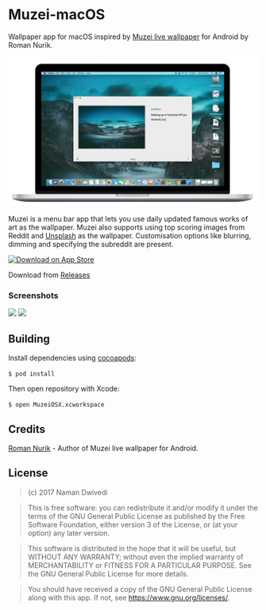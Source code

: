 # Muzei-macOS

Wallpaper app for macOS inspired by [Muzei live wallpaper](https://github.com/romannurik/muzei) for Android by Roman Nurik.

<img src="screenshots/screen1.png"/>

Muzei is a menu bar app that lets you use daily updated famous works of art as the wallpaper.
Muzei also supports using top scoring images from Reddit and [Unsplash](https://unsplash.com) as the wallpaper. Customisation options like blurring, dimming and specifying the subreddit are present.

<a href="https://itunes.apple.com/us/app/muzei/id1203123639"><img alt="Download on App Store" src="https://raw.githubusercontent.com/naman14/Muzei-macOS/master/screenshots/download_app_atore.png" height=60px/></a> 

Download from [Releases](https://github.com/naman14/Muzei-macOS/releases)

### Screenshots

<img src="https://raw.githubusercontent.com/naman14/Muzei-macOS/master/screenshots/screen2.png">
<img src="https://raw.githubusercontent.com/naman14/Muzei-macOS/master/screenshots/screen3.png" >

## Building

Install dependencies using [cocoapods](https://cocoapods.org):

`$ pod install`

Then open repository with Xcode:

`$ open MuzeiOSX.xcworkspace`

## Credits
   [Roman Nurik](https://github.com/romannurik) - Author of Muzei live wallpaper for Android.

## License

>(c) 2017 Naman Dwivedi 

>This is free software: you can redistribute it and/or modify it under the terms of the GNU General Public License as published by the Free Software Foundation, either version 3 of the License, or (at your option) any later version. 

>This software is distributed in the hope that it will be useful, but WITHOUT ANY WARRANTY; without even the implied warranty of MERCHANTABILITY or FITNESS FOR A PARTICULAR PURPOSE. See the GNU General Public License for more details. 

>You should have received a copy of the GNU General Public License along with this app. If not, see <https://www.gnu.org/licenses/>.
